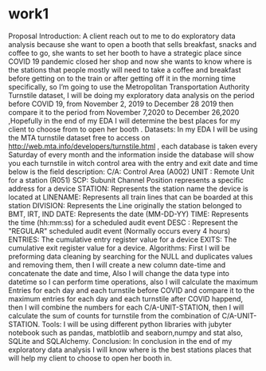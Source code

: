 # work1
Proposal
Introduction:
A client reach out to me to do exploratory data analysis because she want to open a booth that sells breakfast, snacks  and coffee to go, she wants to set her booth to have a strategic place since COVID 19 pandemic closed her shop and now she wants to know where is the stations that people mostly will need to take a coffee and breakfast before getting on to the train or after getting off it in the morning time specifically, so I’m going to use the Metropolitan Transportation Authority Turnstile dataset, I will be doing my exploratory data analysis on the period before COVID 19, from November 2, 2019 to December 28 2019 then compare it to the period from November 7,2020 to December 26,2020 ,Hopefully in the end of my EDA I will determine the best places for my client to choose from to open her booth .
Datasets:
In my EDA I will be using the MTA turnstile dataset free to access on http://web.mta.info/developers/turnstile.html  , each  database is taken every Saturday of every month and the information inside the database will show you each turnstile in witch control area with the entry and exit date and time below is the field description:
C/A:	Control Area (A002)
UNIT	: Remote Unit for a station (R051)
SCP: Subunit Channel Position represents a specific address for a device STATION: Represents the station name the device is located at
LINENAME: Represents all train lines that can be boarded at this station
DIVISION: Represents the Line originally the station belonged to BMT, IRT, IND
DATE: Represents the date (MM-DD-YY)
TIME: Represents the time (hh:mm:ss) for a scheduled audit event
DESC	: Represent the "REGULAR" scheduled audit event (Normally occurs every 4 hours)
ENTRIES: The cumulative entry register value for a device
EXITS: The cumulative exit register value for a device.
Algorithms:
First I will be preforming data cleaning by searching for the NULL and duplicates values and removing them, then I will create a new column date-time and concatenate the date and time, Also I will change the data type into datetime so I can perform time operations, also I will calculate the maximum Entries for each day and each turnstile before COVID and compare it to the maximum entries for each day and each turnstile after COVID happend, then I will combine the numbers for each C/A-UNIT-STATION, then I will calculate the sum of counts for turnstile from the combination of C/A-UNIT-STATION.
Tools:
I will be using different python libraries with jubyter notebook such as pandas, matblotlib and seaborn,numpy and stat also, SQLite and SQLAlchemy.
Conclusion:
In conclusion in the end of my exploratory data analysis I will know where is the best stations places that will help my client to choose to open her booth in. 


